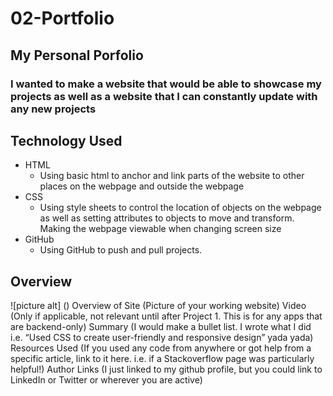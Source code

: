 # 02-Portfolio
## My Personal Porfolio
### I wanted to make a website that would be able to showcase my projects as well as a website that I can constantly update with any new projects
## Technology Used
* HTML
    * Using basic html to anchor and link parts of the website to other places on the webpage and outside the webpage
* CSS
    * Using style sheets to control the location of objects on the webpage as well as setting attributes to objects to move and transform. Making the webpage viewable when changing screen size
* GitHub
    * Using GitHub to push and pull projects.
## Overview
![picture alt] ()
Overview of Site (Picture of your working website)
Video (Only if applicable, not relevant until after Project 1. This is for any apps that are backend-only)
Summary (I would make a bullet list. I wrote what I did i.e. “Used CSS to create user-friendly and responsive design” yada yada)
Resources Used (If you used any code from anywhere or got help from a specific article, link to it here. i.e. if a Stackoverflow page was particularly helpful!)
Author Links (I just linked to my github profile, but you could link to LinkedIn or Twitter or wherever you are active)